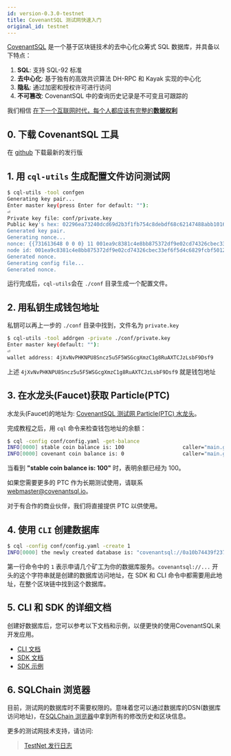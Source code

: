 ```yaml
---
id: version-0.3.0-testnet
title: CovenantSQL 测试网快速入门
original_id: testnet
---
```


[CovenantSQL](https://github.com/CovenantSQL/CovenantSQL/blob/develop/README-zh.md) 是一个基于区块链技术的去中心化众筹式 SQL 数据库，并具备以下特点：

1. **SQL**: 支持 SQL-92 标准
2. **去中心化**: 基于独有的高效共识算法 DH-RPC 和 Kayak 实现的中心化
3. **隐私**: 通过加密和授权许可进行访问
4. **不可篡改**: CovenantSQL 中的查询历史记录是不可变且可跟踪的

我们相信 [在下一个互联网时代，每个人都应该有完整的**数据权利**](https://medium.com/@covenant_labs/covenantsql-the-sql-database-on-blockchain-db027aaf1e0e)

## 0. 下载 CovenantSQL 工具

在 [github](https://github.com/CovenantSQL/CovenantSQL/releases) 下载最新的发行版

## 1. 用 `cql-utils` 生成配置文件访问测试网

```bash
$ cql-utils -tool confgen
Generating key pair...
Enter master key(press Enter for default: ""):
⏎
Private key file: conf/private.key
Public key's hex: 02296ea73240dcd69d2b3f1fb754c8debdf68c62147488abb10165428667ec8cbd
Generated key pair.
Generating nonce...
nonce: {{731613648 0 0 0} 11 001ea9c8381c4e8bb875372df9e02cd74326cbec33ef6f5d4c6829fcbf5012e9}
node id: 001ea9c8381c4e8bb875372df9e02cd74326cbec33ef6f5d4c6829fcbf5012e9
Generated nonce.
Generating config file...
Generated nonce.
```

运行完成后，`cql-utils`会在 `./conf` 目录生成一个配置文件。

## 2. 用私钥生成钱包地址

私钥可以再上一步的 `./conf` 目录中找到，文件名为 `private.key`

```bash
$ cql-utils -tool addrgen -private ./conf/private.key
Enter master key(default: ""):
⏎
wallet address: 4jXvNvPHKNPU8Sncz5u5F5WSGcgXmzC1g8RuAXTCJzLsbF9Dsf9
```
上述 `4jXvNvPHKNPU8Sncz5u5F5WSGcgXmzC1g8RuAXTCJzLsbF9Dsf9` 就是钱包地址
## 3. 在水龙头(Faucet)获取 Particle(PTC)

水龙头(Faucet)的地址为: [CovenantSQL 测试网 Particle(PTC) 水龙头](https://testnet.covenantsql.io/)。

完成教程之后，用 `cql` 命令来检查钱包地址的余额：

```bash
$ cql -config conf/config.yaml -get-balance
INFO[0000] stable coin balance is: 100                   caller="main.go:246 main.main"
INFO[0000] covenant coin balance is: 0                   caller="main.go:247 main.main"
```

当看到 **"stable coin balance is: 100"** 时，表明余额已经为 100。

如果您需要更多的 PTC 作为长期测试使用，请联系 [webmaster@covenantsql.io](mailto:webmaster@covenantsql.io)。

对于有合作的商业伙伴，我们将直接提供 PTC 以供使用。

## 4. 使用 `CLI` 创建数据库

```bash
$ cql -config conf/config.yaml -create 1
INFO[0000] the newly created database is: "covenantsql://0a10b74439f2376d828c9a70fd538dac4b69e0f4065424feebc0f5dbc8b34872?use_follower=false&use_leader=true"
```

第一行命令中的 `1` 表示申请几个矿工为你的数据库服务。`covenantsql://...` 开头的这个字符串就是创建的数据库访问地址，在 SDK 和 CLI 命令中都需要用此地址，在整个区块链中找到这个数据库。

## 5. CLI 和 SDK 的详细文档

创建好数据库后，您可以参考以下文档和示例，以便更快的使用CovenantSQL来开发应用。

- [CLI 文档](https://github.com/CovenantSQL/CovenantSQL/tree/develop/cmd/cql/README-zh.md)
- [SDK 文档](https://github.com/CovenantSQL/CovenantSQL/tree/develop/client/README-zh.md)
- [SDK 示例](https://github.com/CovenantSQL/CovenantSQL/tree/develop/client/_example)

## 6. SQLChain 浏览器

目前，测试网的数据库时不需要权限的。意味着您可以通过数据库的DSN(数据库访问地址)，在[SQLChain 浏览器](https://explorer.dbhub.org)中拿到所有的修改历史和区块信息。

更多的测试网技术支持，请访问:

> [TestNet 发行日志](https://github.com/CovenantSQL/CovenantSQL/wiki/Release-Notes-zh)
